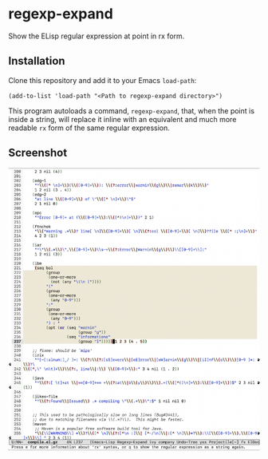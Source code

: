 # regexp-expand
Show the ELisp regular expression at point in rx form.

## Installation

Clone this repository and add it to your Emacs `load-path`:

```elisp
(add-to-list 'load-path "<Path to regexp-expand directory>")
```

This program autoloads a command, `regexp-expand`, that, when the point is inside a string, will replace it inline with an equivalent and much more readable `rx` form of the same regular expression.

## Screenshot

![Sample usage of regexp-expand](screenshots/sample.png)
